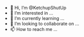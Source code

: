 - 👋 Hi, I’m @KetchupShutUp
- 👀 I’m interested in ...
- 🌱 I’m currently learning ...
- 💞️ I’m looking to collaborate on ...
- 📫 How to reach me ...

<!---
KetchupShutUp/KetchupShutUp is a ✨ special ✨ repository because its `README.md` (this file) appears on your GitHub profile.
You can click the Preview link to take a look at your changes.
--->
